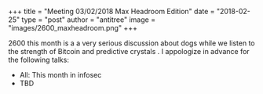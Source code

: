 +++
title =  "Meeting 03/02/2018 Max Headroom Edition"
date = "2018-02-25"
type = "post"
author = "antitree"
image = "images/2600_maxheadroom.png"
+++

2600 this month is a a very serious discussion about dogs while we
listen to the strength of Bitcoin and predictive crystals . I appologize
in advance for the following talks:

* All: This month in infosec
* TBD


